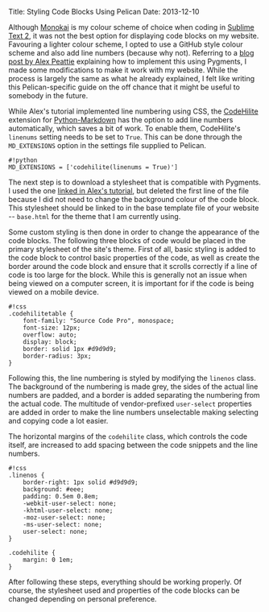 Title: Styling Code Blocks Using Pelican
Date: 2013-12-10

Although [Monokai](http://studiostyl.es/schemes/monokai) is my colour scheme of choice when coding in [Sublime Text 2](http://www.sublimetext.com), it was not the best option for displaying code blocks on my website. Favouring a lighter colour scheme, I opted to use a GitHub style colour scheme and also add line numbers (because why not). Referring to a [blog post by Alex Peattie](http://alexpeattie.com/blog/github-style-syntax-highlighting-with-pygments/) explaining how to implement this using Pygments, I made some modifications to make it work with my website. While the process is largely the same as what he already explained, I felt like writing this Pelican-specific guide on the off chance that it might be useful to somebody in the future.

While Alex's tutorial implemented line numbering using CSS, the [CodeHilite](http://pythonhosted.org/Markdown/extensions/code_hilite.html) extension for [Python-Markdown](https://pypi.python.org/pypi/Markdown) has the option to add line numbers automatically, which saves a bit of work. To enable them, CodeHilite's `linenums` setting needs to be set to `True`. This can be done through the `MD_EXTENSIONS` option in the settings file supplied to Pelican.

```
#!python
MD_EXTENSIONS = ['codehilite(linenums = True)']
```

The next step is to download a stylesheet that is compatible with Pygments. I used the one [linked in Alex's tutorial](https://github.com/richleland/pygments-css/blob/master/github.css), but deleted the first line of the file because I did not need to change the background colour of the code block. This stylesheet should be linked to in the base template file of your website -- `base.html` for the theme that I am currently using.

Some custom styling is then done in order to change the appearance of the code blocks. The following three blocks of code would be placed in the primary stylesheet of the site's theme. First of all, basic styling is added to the code block to control basic properties of the code, as well as create the border around the code block and ensure that it scrolls correctly if a line of code is too large for the block. While this is generally not an issue when being viewed on a computer screen, it is important for if the code is being viewed on a mobile device.

```
#!css
.codehilitetable {
	font-family: "Source Code Pro", monospace;
	font-size: 12px;
	overflow: auto;
	display: block;
	border: solid 1px #d9d9d9;
	border-radius: 3px;
}
```

Following this, the line numbering is styled by modifying the `linenos` class. The background of the numbering is made grey, the sides of the actual line numbers are padded, and a border is added separating the numbering from the actual code. The multitude of vendor-prefixed `user-select` properties are added in order to make the line numbers unselectable making selecting and copying code a lot easier.

The horizontal margins of the `codehilite` class, which controls the code itself, are increased to add spacing between the code snippets and the line numbers.

```
#!css
.linenos {
	border-right: 1px solid #d9d9d9;
	background: #eee;
	padding: 0.5em 0.8em;
	-webkit-user-select: none;
	-khtml-user-select: none;
	-moz-user-select: none;
	-ms-user-select: none;
	user-select: none;
}

.codehilite {
	margin: 0 1em;
}
```

After following these steps, everything should be working properly. Of course, the stylesheet used and properties of the code blocks can be changed depending on personal preference.
